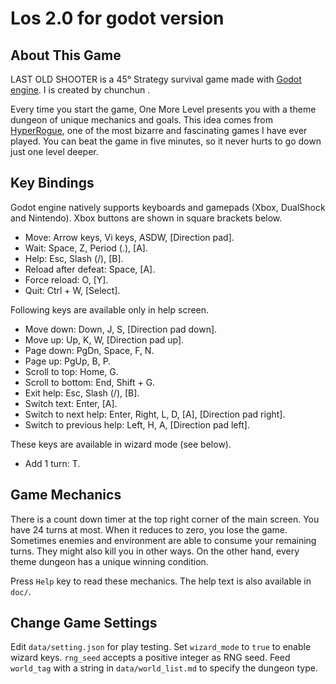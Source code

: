 # Los  2.0 for godot version

## About This Game

LAST OLD SHOOTER is a 45° Strategy survival game made with [Godot engine](https://godotengine.org). I is created by chunchun .

Every time you start the game, One More Level presents you with a theme dungeon of unique mechanics and goals. This idea comes from [HyperRogue](https://store.steampowered.com/app/342610/HyperRogue/), one of the most bizarre and fascinating games I have ever played. You can beat the game in five minutes, so it never hurts to go down just one level deeper.

## Key Bindings

Godot engine natively supports keyboards and gamepads (Xbox, DualShock and Nintendo). Xbox buttons are shown in square brackets below.

* Move: Arrow keys, Vi keys, ASDW, [Direction pad].
* Wait: Space, Z, Period (.), [A].
* Help: Esc, Slash (/), [B].
* Reload after defeat: Space, [A].
* Force reload: O, [Y].
* Quit: Ctrl + W, [Select].

Following keys are available only in help screen.

* Move down: Down, J, S, [Direction pad down].
* Move up: Up, K, W, [Direction pad up].
* Page down: PgDn, Space, F, N.
* Page up: PgUp, B, P.
* Scroll to top: Home, G.
* Scroll to bottom: End, Shift + G.
* Exit help: Esc, Slash (/), [B].
* Switch text: Enter, [A].
* Switch to next help: Enter, Right, L, D, [A], [Direction pad right].
* Switch to previous help: Left, H, A, [Direction pad left].

These keys are available in wizard mode (see below).

* Add 1 turn: T.

## Game Mechanics

There is a count down timer at the top right corner of the main screen. You have 24 turns at most. When it reduces to zero, you lose the game. Sometimes enemies and environment are able to consume your remaining turns. They might also kill you in other ways. On the other hand, every theme dungeon has a unique winning condition.

Press `Help` key to read these mechanics. The help text is also available in `doc/`.

## Change Game Settings

Edit `data/setting.json` for play testing. Set `wizard_mode` to `true` to enable wizard keys. `rng_seed` accepts a positive integer as RNG seed. Feed `world_tag` with a string in `data/world_list.md` to specify the dungeon type.
